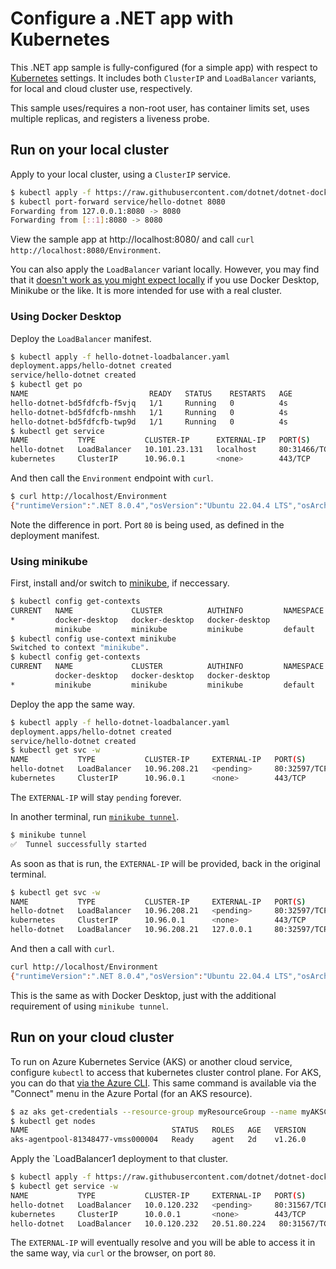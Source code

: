 # Configure a .NET app with Kubernetes

This .NET app sample is fully-configured (for a simple app) with respect to [Kubernetes](https://kubernetes.io/) settings. It includes both `ClusterIP` and `LoadBalancer` variants, for local and cloud cluster use, respectively.

This sample uses/requires a non-root user, has container limits set, uses multiple replicas, and registers a liveness probe.

## Run on your local cluster

Apply to your local cluster, using a `ClusterIP` service.

```bash
$ kubectl apply -f https://raw.githubusercontent.com/dotnet/dotnet-docker/main/samples/kubernetes/hello-dotnet/hello-dotnet.yaml
$ kubectl port-forward service/hello-dotnet 8080
Forwarding from 127.0.0.1:8080 -> 8080
Forwarding from [::1]:8080 -> 8080
```

View the sample app at http://localhost:8080/ and call `curl http://localhost:8080/Environment`.

You can also apply the `LoadBalancer` variant locally. However, you may find that it [doesn't work as you might expect locally](https://stackoverflow.com/questions/59412733/kubernetes-docker-desktop-with-multiple-loadbalancer-services) if you use Docker Desktop, Minikube or the like. It is more intended for use with a real cluster.

### Using Docker Desktop

Deploy the `LoadBalancer` manifest.

```bash
$ kubectl apply -f hello-dotnet-loadbalancer.yaml 
deployment.apps/hello-dotnet created
service/hello-dotnet created
$ kubectl get po
NAME                           READY   STATUS    RESTARTS   AGE
hello-dotnet-bd5fdfcfb-f5vjq   1/1     Running   0          4s
hello-dotnet-bd5fdfcfb-nmshh   1/1     Running   0          4s
hello-dotnet-bd5fdfcfb-twp9d   1/1     Running   0          4s
$ kubectl get service
NAME           TYPE           CLUSTER-IP      EXTERNAL-IP   PORT(S)        AGE
hello-dotnet   LoadBalancer   10.101.23.131   localhost     80:31466/TCP   12s
kubernetes     ClusterIP      10.96.0.1       <none>        443/TCP        29h
```

And then call the `Environment` endpoint with `curl`.

```bash
$ curl http://localhost/Environment 
{"runtimeVersion":".NET 8.0.4","osVersion":"Ubuntu 22.04.4 LTS","osArchitecture":"Arm64","user":"app","processorCount":1,"totalAvailableMemoryBytes":78643200,"memoryLimit":104857600,"memoryUsage":54845440,"hostName":"hello-dotnet-bd5fdfcfb-f5vjq"}
```

Note the difference in port. Port `80` is being used, as defined in the deployment manifest.

### Using minikube

First, install and/or switch to [minikube](https://minikube.sigs.k8s.io/docs/), if neccessary.

```bash
$ kubectl config get-contexts
CURRENT   NAME             CLUSTER          AUTHINFO         NAMESPACE
*         docker-desktop   docker-desktop   docker-desktop   
          minikube         minikube         minikube         default
$ kubectl config use-context minikube
Switched to context "minikube".
$ kubectl config get-contexts        
CURRENT   NAME             CLUSTER          AUTHINFO         NAMESPACE
          docker-desktop   docker-desktop   docker-desktop   
*         minikube         minikube         minikube         default
```

Deploy the app the same way.

```bash
$ kubectl apply -f hello-dotnet-loadbalancer.yaml 
deployment.apps/hello-dotnet created
service/hello-dotnet created
$ kubectl get svc -w
NAME           TYPE           CLUSTER-IP     EXTERNAL-IP   PORT(S)        AGE
hello-dotnet   LoadBalancer   10.96.208.21   <pending>     80:32597/TCP   29s
kubernetes     ClusterIP      10.96.0.1      <none>        443/TCP        2m28s
```

The `EXTERNAL-IP` will stay `pending` forever.

In another terminal, run [`minikube tunnel`](https://minikube.sigs.k8s.io/docs/handbook/accessing/#example-of-loadbalancer).

```bash
$ minikube tunnel  
✅  Tunnel successfully started
```

As soon as that is run, the `EXTERNAL-IP` will be provided, back in the original terminal.

```bash
$ kubectl get svc -w
NAME           TYPE           CLUSTER-IP     EXTERNAL-IP   PORT(S)        AGE
hello-dotnet   LoadBalancer   10.96.208.21   <pending>     80:32597/TCP   29s
kubernetes     ClusterIP      10.96.0.1      <none>        443/TCP        2m28s
hello-dotnet   LoadBalancer   10.96.208.21   127.0.0.1     80:32597/TCP   2m9s
```

And then a call with `curl`.

```bash
curl http://localhost/Environment
{"runtimeVersion":".NET 8.0.4","osVersion":"Ubuntu 22.04.4 LTS","osArchitecture":"Arm64","user":"app","processorCount":1,"totalAvailableMemoryBytes":78643200,"memoryLimit":104857600,"memoryUsage":42151936,"hostName":"hello-dotnet-86f4cffb9d-blcnb"}
```

This is the same as with Docker Desktop, just with the additional requirement of using `minikube tunnel`.

## Run on your cloud cluster

To run on Azure Kubernetes Service (AKS) or another cloud service, configure `kubectl` to access that kubernetes cluster control plane. For AKS, you can do that [via the Azure CLI](https://learn.microsoft.com/azure/aks/learn/quick-kubernetes-deploy-cli#connect-to-the-cluster). This same command is available via the "Connect" menu in the Azure Portal (for an AKS resource).

```bash
$ az aks get-credentials --resource-group myResourceGroup --name myAKSCluster
$ kubectl get nodes
NAME                                STATUS   ROLES   AGE   VERSION
aks-agentpool-81348477-vmss000004   Ready    agent   2d    v1.26.0
```

Apply the `LoadBalancer1 deployment to that cluster.

```bash
$ kubectl apply -f https://raw.githubusercontent.com/dotnet/dotnet-docker/main/samples/kubernetes/hello-dotnet/hello-dotnet-loadbalancer.yaml
$ kubectl get service -w
NAME           TYPE           CLUSTER-IP     EXTERNAL-IP   PORT(S)        AGE
hello-dotnet   LoadBalancer   10.0.120.232   <pending>     80:31567/TCP   5s
kubernetes     ClusterIP      10.0.0.1       <none>        443/TCP        42h
hello-dotnet   LoadBalancer   10.0.120.232   20.51.80.224   80:31567/TCP   9s
```

The `EXTERNAL-IP` will eventually resolve and you will be able to access it in the same way, via `curl` or the browser, on port `80`.
